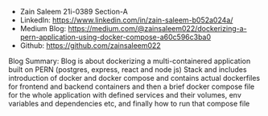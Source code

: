 - Zain Saleem 21i-0389 Section-A
- LinkedIn: https://www.linkedin.com/in/zain-saleem-b052a024a/
- Medium Blog: https://medium.com/@zainsaleem022/dockerizing-a-pern-application-using-docker-compose-a60c596c3ba0
- Github: https://github.com/zainsaleem022

Blog Summary: Blog is about dockerizing a multi-containered application built on PERN (postgres, express, react and node js) Stack and includes introduction of docker and docker compose and contains actual dockerfiles for
frontend and backend containers and then a brief docker compose file for the whole application with defined services and their volumes, env variables and dependencies etc, and finally how to run that compose file


